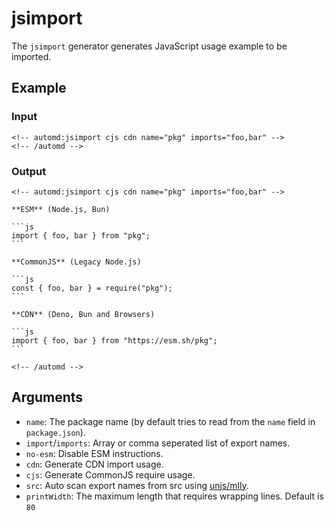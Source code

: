 # jsimport

The `jsimport` generator generates JavaScript usage example to be imported.

## Example

<!-- automd:example cjs cdn generator=jsimport name=pkg imports="foo,bar" -->

### Input

    <!-- automd:jsimport cjs cdn name="pkg" imports="foo,bar" -->
    <!-- /automd -->

### Output

    <!-- automd:jsimport cjs cdn name="pkg" imports="foo,bar" -->

    **ESM** (Node.js, Bun)

    ```js
    import { foo, bar } from "pkg";
    ```

    **CommonJS** (Legacy Node.js)

    ```js
    const { foo, bar } = require("pkg");
    ```

    **CDN** (Deno, Bun and Browsers)

    ```js
    import { foo, bar } from "https://esm.sh/pkg";
    ```

    <!-- /automd -->

<!-- /automd -->

## Arguments

- `name`: The package name (by default tries to read from the `name` field in `package.json`).
- `import`/`imports`: Array or comma seperated list of export names.
- `no-esm`: Disable ESM instructions.
- `cdn`: Generate CDN import usage.
- `cjs`: Generate CommonJS require usage.
- `src`: Auto scan export names from src using [unjs/mlly](https://mlly.unjs.io).
- `printWidth`: The maximum length that requires wrapping lines. Default is `80`
